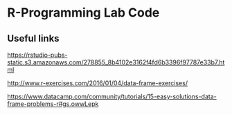 # R-Programming Lab Code


## Useful links

https://rstudio-pubs-static.s3.amazonaws.com/278855_8b4102e3162f4fd6b3396f97787e33b7.html

http://www.r-exercises.com/2016/01/04/data-frame-exercises/

https://www.datacamp.com/community/tutorials/15-easy-solutions-data-frame-problems-r#gs.owwLepk

